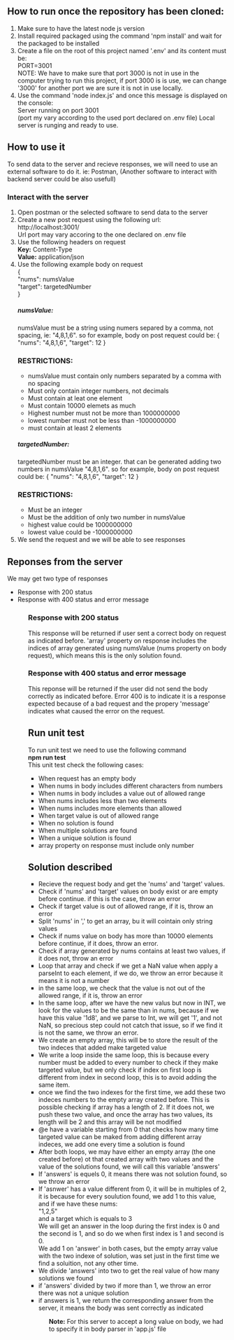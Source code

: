 <h2>How to run once the repository has been cloned:</h2>
<ol>
    <li>Make sure to have the latest node js version</li>
    <li>Install required packaged using the command 'npm install' and wait for the packaged to be installed</li>
    <li>Create a file on the root of this project named '.env' and its content must be:
        <div>
            PORT=3001
        <div>
        NOTE: We have to make sure that port 3000 is not in use in the computer trying to run this project,
        if port 3000 is is use, we can change '3000' for another port we are sure it is not in use locally.
    </li>
    <li>Use the command 'node index.js' and once this message is displayed on the console:
        <div>
            Server running on port 3001
        </div>
        (port my vary according to the used port declared on .env file) Local server is runging and ready to use.
    </li>
</ol>

<h2>How to use it</h2>
To send data to the server and recieve responses, we will need to use an external software to do it.
ie: Postman, (Another software to interact with backend server could be also usefull)
<h3>Interact with the server</h3>
<ol>
    <li>Open postman or the selected software to send data to the server</li>
    <li>Create a new post request using the following url:
        <div>http://localhost:3001/</div>
        <div>Url port may vary accoring to the one declared on .env file</div>
    </li>
    <li>
        Use the following headers on request
        <div><b>Key:</b> Content-Type<div>
        <div><b>Value:</b> application/json<div>
    </li>
    <li>
        Use the following example body on request
        <div>
            {<br/>
                "nums": numsValue <br/>
                "target": targetedNumber<br/>
            }<br/>
        </div>
        <div>
            <h5>numsValue:</h5>
            <div>
                numsValue must be a string using numers separed by a comma, not spacing, ie:
                "4,8,1,6".
                so for example, body on post request could be: 
                {
                    "nums": "4,8,1,6",
                    "target": 12
                }
            </div>
            <div>
                <h3>RESTRICTIONS:</h3>
                    <ul>
                        <li>numsValue must contain only numbers separated by a comma with no spacing</li>
                        <li>Must only contain integer numbers, not decimals</li>
                        <li>Must contain at leat one element</li>
                        <li>Must contain 10000 elemets as much</li>
                        <li>Highest number must not be more than 1000000000</li>
                        <li>lowest number must not be less than -1000000000</li>
                        <li>must contain at least 2 elements</li>
                    </ul>
            </div>
            <h5>targetedNumber:</h5>
            <div>
                targetedNumber must be an integer. that can be generated adding two numbers in numsValue
                "4,8,1,6".
                so for example, body on post request could be: 
                {
                    "nums": "4,8,1,6",
                    "target": 12
                }
            </div>
            <div>
                <h3>RESTRICTIONS:</h3>
                    <ul>
                        <li>Must be an integer</li>
                        <li>Must be the addition of only two number in numsValue</li>
                        <li>highest value could be 1000000000</li>
                        <li>lowest value could be -1000000000</li>
                    </ul>
            </div>
        </div>
    </li>
    <li>We send the request and we will be able to see responses</li>
</ol>

<h2>Reponses from the server</h2>
We may get two type of responses
<ul>
    <li>Response with 200 status</li>
    <li>Response with 400 status and error message</li>
<ul>

<h3>Response with 200 status</h3>
<div>
    This response will be returned if user sent a correct body on request as indicated before. 'array' property on response includes the indices of array generated using numsValue (nums property on body request), which means this is the only solution found.
</div>

<h3>Response with 400 status and error message</h3>
<div>
    This reponse will be returned if the user did not send the body correctly as indicated before. Error 400 is to indicate it is a response expected because of a bad request and the propery 'message' indicates what caused the error on the request.
</div>

<h2>Run unit test</h2>
<div>To run unit test we need to use the following command</div>
<div><b>npm run test</b></div>
<div>This unit test check the following cases:</div>
<ul>
    <li>When request has an empty body</li>
    <li>When nums in body includes different characters from numbers</li>
    <li>When nums in body includes a value out of allowed range</li>
    <li>When nums includes less than two elements</li>
    <li>When nums includes more elements than allowed</li>
    <li>When target value is out of allowed range</li>
    <li>When no solution is found</li>
    <li>When multiple solutions are found</li>
    <li>When a unique solution is found</li>
    <li>array property on response must include only number</li>
</ul>

<h2>Solution described</h2>
<ul>
    <li>Recieve the request body and get the 'nums' and 'target' values.</li>
    <li>Check if 'nums' and 'target' values on body exist or are empty before continue. if this is the case, throw an error</li>
    <li>Check if target value is out of allowed range, if it is, throw an error</li>
    <li>Split 'nums' in ',' to get an array, bu it will cointain only string values</li>
    <li>Check if nums value on body has more than 10000 elements before continue, if it does, throw an error.</li>
    <li>Check if array generated by nums contains at least two values, if it does not, throw an error</li>
    <li>Loop that array and check if we get a NaN value when apply a parseInt to each element, if we do, we throw an error because it means it is not a number</li>
    <li>in the same loop, we check that the value is not out of the allowed range, if it is, throw an error</li>
    <li>In the same loop, after we have the new valus but now in INT, we look for the values to be the same than in nums, because if we have this value '1d8', and we parse to Int, we will get '1', and not NaN, so precious step could not catch that issue, so if we find it is not the same, we throw an error.</li>
    <li>We create an empty array, this will be to store the result of the two indeces that added make targeted value</li>
    <li>We write a loop inside the same loop, this is because every number must be added to every number to check if they make targeted value, but we only check if index on first loop is different from index in second loop, this is to avoid adding the same item.</li>
    <li>once we find the two indexes for the first time, we add these two indeces numbers to the empty array created before. This is possible checking if array has a length of 2. If it does not, we push these two value, and once the array has two values, its length will be 2 and this array will be not modified</li>
    <li>@e have a variable starting from 0 that checks how many time targeted value can be maked from adding different array indeces, we add one every time a solution is found</li>
    <li>After both loops, we may have either an empty array (the one created before) ot that created array with two values and the value of the solutions found, we will call this variable 'answers'</li>
    <li>If 'answers' is equels 0, it means there was not solution found, so we throw an error</li>
    <li>
        If 'asnwer' has a value different from 0, it will be in multiples of 2, it is because for every soulution found, we add 1 to this value, and if we have these nums: <br/> 
        "1,2,5" <br/>
        and a target which is equals to 3<br/>
        We will get an answer in the loop during the first index is 0 and the second is 1, and so do we when first index is 1 and second is 0.<br/>
        We add 1 on 'answer' in both cases, but the empty array value with the two indexe of solution, was set just in the first time we find a soluition, not any other time.
    </li>
    <li>We divide 'answers' into two to get the real value of how many solutions we found</li>
    <li>if 'answers' divided by two if more than 1, we throw an error there was not a unique solution</li>
    <li>if answers is 1, we return the corresponding answer from the server, it means the body was sent correctly as indicated</li>
<ul>
<div>
    <b>Note:</b> For this server to accept a long value on body, we had to specify it in body parser in 'app.js' file
</div>